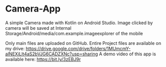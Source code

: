 # Camera-App
A simple Camera made with Kotlin on Android Studio. Image clicked by camera will be saved at Internal Storage/Android/media/com.example.imageexplorer of the mobile

Only main files are uploaded on GitHub. Entire Project files are available on my drive: https://drive.google.com/drive/folders/1MUmcmY-aINEXiLlt4aS2bVJG6CADZXNc?usp=sharing
A demo video of this app is available here: https://bit.ly/3zEBJ9r
